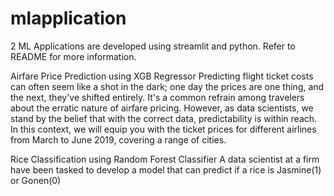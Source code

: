 # mlapplication
2 ML Applications are developed using streamlit and python. Refer to README for more information.

Airfare Price Prediction using XGB Regressor
Predicting flight ticket costs can often seem like a shot in the dark; one day the prices are one thing, and the next, they've shifted entirely. It's a common refrain among travelers about the erratic nature of airfare pricing. However, as data scientists, we stand by the belief that with the correct data, predictability is within reach. In this context, we will equip you with the ticket prices for different airlines from March to June 2019, covering a range of cities.

Rice Classification using Random Forest Classifier
A data scientist at a firm have been tasked to develop a model that can predict if a rice is Jasmine(1) or Gonen(0)
